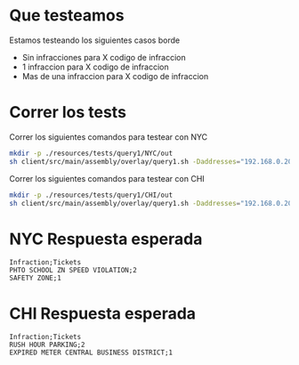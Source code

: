 # Que testeamos
Estamos testeando los siguientes casos borde
- Sin infracciones para X codigo de infraccion
- 1 infraccion para X codigo de infraccion
- Mas de una infraccion para X codigo de infraccion

# Correr los tests
Correr los siguientes comandos para testear con NYC
```bash
mkdir -p ./resources/tests/query1/NYC/out
sh client/src/main/assembly/overlay/query1.sh -Daddresses="192.168.0.208:5701" -Dcity=NYC -DinPath=./resources/tests/query1/NYC -DoutPath=./resources/tests/query1/NYC/out
```
Correr los siguientes comandos para testear con CHI
```bash
mkdir -p ./resources/tests/query1/CHI/out
sh client/src/main/assembly/overlay/query1.sh -Daddresses="192.168.0.208:5701" -Dcity=CHI -DinPath=./resources/tests/query1/CHI -DoutPath=./resources/tests/query1/CHI/out
```
# NYC Respuesta esperada
```csv
Infraction;Tickets
PHTO SCHOOL ZN SPEED VIOLATION;2
SAFETY ZONE;1
```

# CHI Respuesta esperada
```csv
Infraction;Tickets
RUSH HOUR PARKING;2
EXPIRED METER CENTRAL BUSINESS DISTRICT;1
```